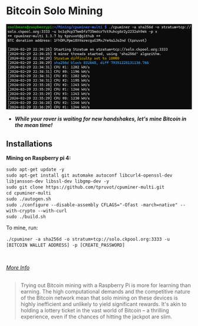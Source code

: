 # Bitcoin Solo Mining

![](../images/cryptoMine.png)

- ___While your rover is waiting for new handshakes, let's mine Bitcoin in the mean time!___

## **Installations**

**Mining on Raspberry pi 4:**
   ```
   sudo apt-get update -y
   sudo apt-get install git automake autoconf libcurl4-openssl-dev libjansson-dev libssl-dev libgmp-dev -y
   sudo git clone https://github.com/tpruvot/cpuminer-multi.git
   cd cpuminer-multi
   sudo ./autogen.sh
   sudo ./configure --disable-assembly CFLAGS="-Ofast -march=native" --with-crypto --with-curl
   sudo ./build.sh
   ```
   To mine, run:
   ```
   ./cpuminer -a sha256d -o stratum+tcp://solo.ckpool.org:3333 -u [BITCOIN WALLET ADDRESS] -p [CREATE_PASSWORD]
   ```
<br />

_[More Info](https://github.com/tpruvot/cpuminer-multi?tab=readme-ov-file)_
<br />
<br />
> Trying out Bitcoin mining with a Raspberry Pi is more for learning than earning. The high computational demands and the competitive nature of the Bitcoin network mean that solo mining on these devices is highly inefficient and unlikely to yield significant rewards. It's akin to holding a lottery ticket in the vast world of Bitcoin – a thrilling experience, even if the chances of hitting the jackpot are slim.
